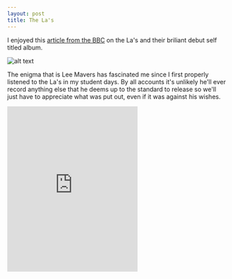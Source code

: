 ```yaml
---
layout: post
title: The La's
---
```


I enjoyed this [article from the BBC](https://www.bbc.com/culture/article/20210315-the-mystery-of-lost-rock-genius-lee-mavers) on the La's and their briliant debut self titled album.

![alt text](https://upload.wikimedia.org/wikipedia/en/e/e2/The_La%27s_%28The_La%27s_album_-_cover_art%29.jpg)

The enigma that is Lee Mavers has fascinated me since I first properly listened to the La's in my student days. By all accounts it's unlikely he'll ever record anything else that he deems up to the standard to release so we'll just have to appreciate what was put out, even if it was against his wishes.


<iframe src="https://open.spotify.com/embed/album/1djwiQ802xeU8Q45jv1b0x" width="300" height="380" frameborder="0" allowtransparency="true" allow="encrypted-media"></iframe>
